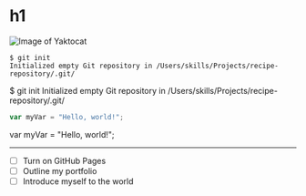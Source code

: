 # h1 #
![Image of Yaktocat](https://octodex.github.com/images/yaktocat.png)
```
$ git init
Initialized empty Git repository in /Users/skills/Projects/recipe-repository/.git/
```
$ git init
Initialized empty Git repository in /Users/skills/Projects/recipe-repository/.git/

``` javascript
var myVar = "Hello, world!";
```
var myVar = "Hello, world!";
****

- [ ] Turn on GitHub Pages
- [ ] Outline my portfolio
- [ ] Introduce myself to the world
